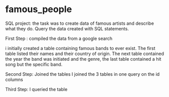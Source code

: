 # famous_people
SQL project: the task was to create data of famous artists and describe what they do. Query the data created with SQL statements.

First Step : compiled the data from a google search

i initially created a table containing famous bands to ever exist. The first table listed their names and their country of origin.
The next table contained the year the band was initiated and the genre, the last table contained a hit song but the specific band.

Second Step: Joined the tables
I joined the 3 tables in one query on the id columns

Third Step: I queried the table
